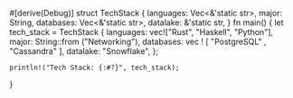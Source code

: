 #[derive(Debug)]
struct TechStack {
    languages: Vec<&'static str>,
    major: String,
    databases: Vec<&'static str>,
    datalake: &'static str,
}
fn main() {
    let tech_stack = TechStack {
        languages: vec!["Rust", "Haskell", "Python"],
        major: String::from ("Networking"),
        databases: vec ! [ "PostgreSQL" , "Cassandra" ],
        datalake: "Snowflake",
    };
    
    println!("Tech Stack: {:#?}", tech_stack);
}
